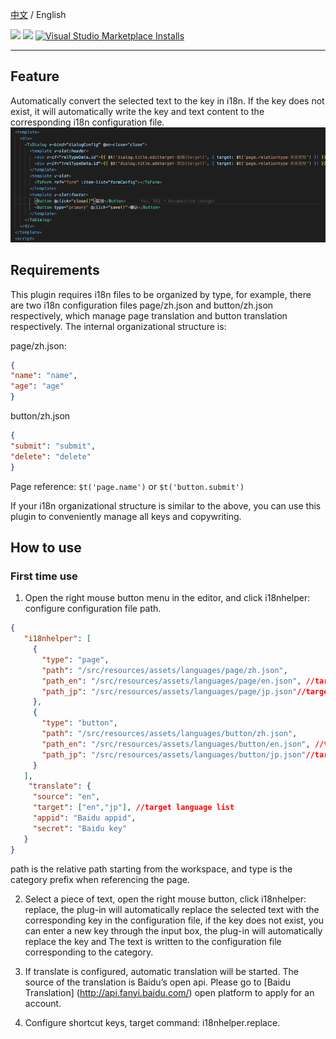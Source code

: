 
[中文](README.md) / English

<p>
    <a href="https://opensource.org/license/gpl-3-0/" alt="License">
        <img src="https://img.shields.io/badge/License-GPL--3.0-green" /></a>
<a target="_blank" href="https://join.slack.com/t/neatlogichome/shared_invite/zt-1w037axf8-r_i2y4pPQ1Z8FxOkAbb64w">
<img src="https://img.shields.io/badge/Slack-Neatlogic-orange" /></a>
<a target="_blank" href="https://marketplace.visualstudio.com/items?itemName=neatlogic.i18nhelper"><img alt="Visual Studio Marketplace Installs" src="https://img.shields.io/visual-studio-marketplace/i/neatlogic.i18nhelper"></a>
</p>

---

## Feature

Automatically convert the selected text to the key in i18n. If the key does not exist, it will automatically write the key and text content to the corresponding i18n configuration file.
![intro.gif](images/intro.gif)

## Requirements

This plugin requires i18n files to be organized by type, for example, there are two i18n configuration files page/zh.json and button/zh.json respectively, which manage page translation and button translation respectively. The internal organizational structure is:

page/zh.json:
```json
{
"name": "name",
"age": "age"
}
```
button/zh.json
```json
{
"submit": "submit",
"delete": "delete"
}
```

Page reference: `$t('page.name')` or `$t('button.submit')`

If your i18n organizational structure is similar to the above, you can use this plugin to conveniently manage all keys and copywriting.


## How to use

### First time use
1. Open the right mouse button menu in the editor, and click i18nhelper: configure configuration file path.

```json
{
   "i18nhelper": [
     {
       "type": "page",
       "path": "/src/resources/assets/languages/page/zh.json",
       "path_en": "/src/resources/assets/languages/page/en.json", //target language config file
       "path_jp": "/src/resources/assets/languages/page/jp.json"//target language config file
     },
     {
       "type": "button",
       "path": "/src/resources/assets/languages/button/zh.json",
       "path_en": "/src/resources/assets/languages/button/en.json", //target language config file
       "path_jp": "/src/resources/assets/languages/button/jp.json"//target language config file
     }
   ],
    "translate": {
     "source": "en",
     "target": ["en","jp"], //target language list
     "appid": "Baidu appid",
     "secret": "Baidu key"
   }
}
```
path is the relative path starting from the workspace, and type is the category prefix when referencing the page.

2. Select a piece of text, open the right mouse button, click i18nhelper: replace, the plug-in will automatically replace the selected text with the corresponding key in the configuration file, if the key does not exist, you can enter a new key through the input box, the plug-in will automatically replace the key and The text is written to the configuration file corresponding to the category.

3. If translate is configured, automatic translation will be started. The source of the translation is Baidu’s open api. Please go to [Baidu Translation] (http://api.fanyi.baidu.com/) open platform to apply for an account.

4. Configure shortcut keys, target command: i18nhelper.replace.